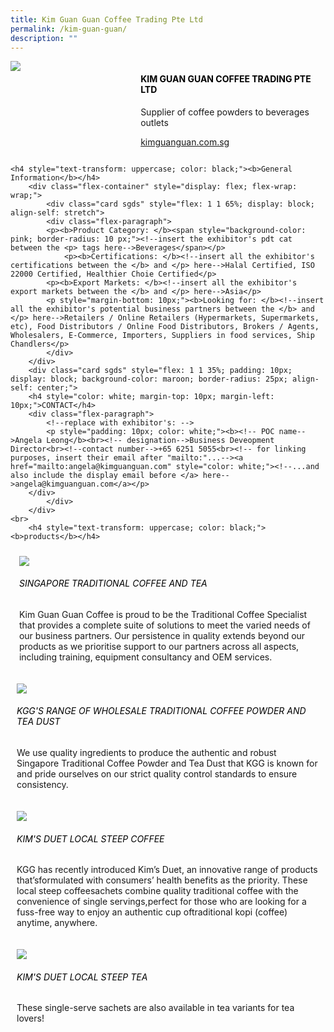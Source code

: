 ```yaml
---
title: Kim Guan Guan Coffee Trading Pte Ltd
permalink: /kim-guan-guan/
description: ""
---
```

<div class="flex-paragraph">
		<!--hi there! this is a comment and will provide you with instructional guides-->
		<!--insert booth number here!-->
		<p style="text-transform: uppercase"></p></div>
			<div class="flex-container" style="display: flex; flex-wrap: wrap;">
				<!--insert DOWNLOAD link of company logo between the " marks!-->
			<div class="card sgds" style="flex: 1 1 40%; display: block;"><img src="https://drive.google.com/uc?id=1caoifmDnC9n4FGHvQqdBSX2zjn9xCvHC&amp;export=download"></div>
	<div class="card-sgds" style="flex: 1 1 58%; display: block; margin-left: 3px">
		<h4 style="text-transform: uppercase; color: black;"><!--insert the exhibitor's name between the <b> tags here--><b>Kim Guan Guan Coffee Trading Pte Ltd</b></h4><!--insert the exhibitor's description between the <p> tags here--><p>Supplier of coffee powders to beverages outlets</p>
		<!--insert the exhibitor's website link, making sure there is "https:// www." present please. make sure the entire https link goes in between the " marks--><p><a href="http://www.kimguanguan.com.sg/" target="_blank"><!--insert the www website link here (no need for https)-->kimguanguan.com.sg</a></p>
	</div>
</div>



	<h4 style="text-transform: uppercase; color: black;"><b>General Information</b></h4>
		<div class="flex-container" style="display: flex; flex-wrap: wrap;">
			<div class="card sgds" style="flex: 1 1 65%; display: block; align-self: stretch">
			<div class="flex-paragraph">
			<p><b>Product Category: </b><span style="background-color: pink; border-radius: 10 px;"><!--insert the exhibitor's pdt cat between the <p> tags here-->Beverages</span></p> 
				<p><b>Certifications: </b><!--insert all the exhibitor's certifications between the </b> and </p> here-->Halal Certified, ISO 22000 Certified, Healthier Choie Certified</p>
			<p><b>Export Markets: </b><!--insert all the exhibitor's export markets between the </b> and </p> here-->Asia</p>
			<p style="margin-bottom: 10px;"><b>Looking for: </b><!--insert all the exhibitor's potential business partners between the </b> and </p> here-->Retailers / Online Retailers (Hypermarkets, Supermarkets, etc), Food Distributors / Online Food Distributors, Brokers / Agents, Wholesalers, E-Commerce, Importers, Suppliers in food services, Ship Chandlers</p>
			</div>
		</div>
		<div class="card sgds" style="flex: 1 1 35%; padding: 10px; display: block; background-color: maroon; border-radius: 25px; align-self: center;">
		<h4 style="color: white; margin-top: 10px; margin-left: 10px;">CONTACT</h4>
		<div class="flex-paragraph">
			<!--replace with exhibitor's: -->
			<p style="padding: 10px; color: white;"><b><!-- POC name-->Angela Leong</b><br><!-- designation-->Business Deveopment Director<br><!--contact number-->+65 6251 5055<br><!-- for linking purposes, insert their email after "mailto:"...--><a href="mailto:angela@kimguanguan.com" style="color: white;"><!--...and also include the display email before </a> here-->angela@kimguanguan.com</a></p>
		</div>
			</div>
		</div>
	<br>
		<h4 style="text-transform: uppercase; color: black;"><b>products</b></h4>
<div style="display: flex; flex-wrap: wrap;">
&nbsp; <div class="card sgds" style="flex: 1 1 47%; margin: 10px; display: block;"><!--insert the exhibitor's DOWNLOAD image for product between the " marks here-->
	<div class="flex-image" style="display: block;"><img src="https://drive.google.com/uc?id=1vw2gPg3vhdO4vYReRuUErnZ91AbDqub2&amp;export=download"></div>
	<div class="flex-paragraph">
		<h6 style="text-transform: uppercase; color: black;"><!--insert product name before </h6> and product description after <p>-->Singapore Traditional Coffee and Tea</h6>
		<p>Kim Guan Guan Coffee is proud to be the Traditional Coffee Specialist that provides a complete suite of solutions to meet the varied needs of our business partners. Our persistence in quality extends beyond our products as we prioritise support to our partners across all aspects, including training, equipment consultancy and OEM services.</p></div>
	</div>
		<div class="card sgds" style="flex: 1 1 47%; margin: 10px; display: block;">
		<div class="flex-image" style="display: block;"><img src="https://drive.google.com/uc?id=17oUAOy8PQUJ1I2ULfByLqLi8_LvkbjDO&amp;export=download"></div>
	<div class="flex-paragraph">
		<h6 style="text-transform: uppercase; color: black;">  
KGG's range of wholesale traditional coffee powder and tea dust</h6>
		<p>We use quality ingredients to produce the authentic and robust Singapore Traditional Coffee Powder and Tea Dust that KGG is known for and pride ourselves on our strict quality control standards to ensure consistency.</p></div>
	</div>
		<div class="card sgds" style="flex: 1 1 47%; margin: 10px; display: block;">
		<div class="flex-image" style="display: block;"><img src="https://drive.google.com/uc?id=1SFgkji618vI4ZYualir5bAzqMZ0lOW8L&amp;export=download"></div>
	<div class="flex-paragraph">
		<h6 style="text-transform: uppercase; color: black;">Kim's Duet Local Steep Coffee</h6>
		<p>KGG has recently introduced Kim’s Duet, an innovative range of products that’sformulated with consumers’ health benefits as the priority. These local steep coffeesachets combine quality traditional coffee with the convenience of single servings,perfect for those who are looking for a fuss-free way to enjoy an authentic cup oftraditional kopi (coffee) anytime, anywhere.</p></div>
		</div>
		<div class="card sgds" style="flex: 1 1 47%; margin: 10px; display: block;">
		<div class="flex-image" style="display: block;"><img src="https://drive.google.com/uc?id=1dGWyqKu8_TdCyuS8DP819FtOekkbQNQe&amp;export=download"></div>
	<div class="flex-paragraph">
		<h6 style="text-transform: uppercase; color: black;">Kim's Duet Local Steep Tea</h6>
		<p>These single-serve sachets are also available in tea variants for tea lovers!</p></div>
	</div>
	</div>